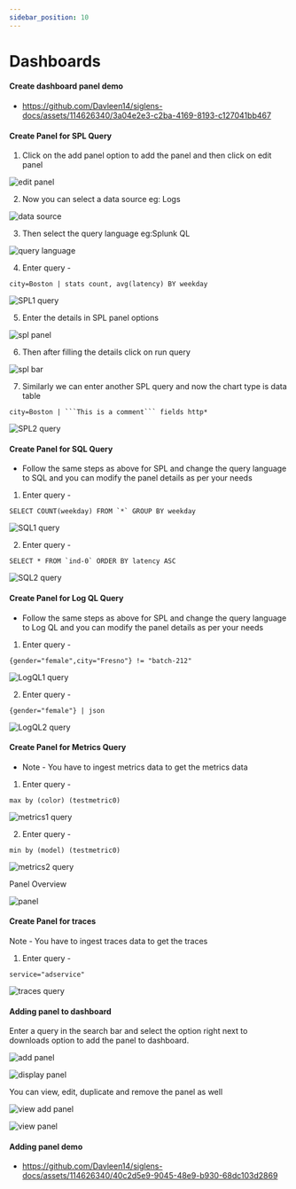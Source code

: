 ```yaml
---
sidebar_position: 10
---
```


# Dashboards

#### Create dashboard panel demo

  
  - https://github.com/Davleen14/siglens-docs/assets/114626340/3a04e2e3-c2ba-4169-8193-c127041bb467


#### Create Panel for SPL Query

  1. Click on the add panel option to add the panel and then click on edit panel 

  ![edit panel](/static/img/edit-panel.png)

  2. Now you can select a data source
  eg: Logs

  ![data source](/static/img/data-source.png)

  3. Then select the query language
    eg:Splunk QL 

  ![query language](/static/img/query-type.png)

  4. Enter query -

```
city=Boston | stats count, avg(latency) BY weekday
```

  ![SPL1 query](/static/img/spl1-query.png)

  5. Enter the details in SPL panel options

  ![spl panel](/static/img/spl1-panel-options.png)

  6. Then after filling the details click on run query

  ![spl bar](/static/img/spl1-bar.png)

  7. Similarly we can enter another SPL query and now the chart type is data table

```
city=Boston | ```This is a comment``` fields http*
```

  ![SPL2 query](/static/img/spl2.png)

#### Create Panel for SQL Query

  - Follow the same steps as above for SPL and change the query language to SQL and  you can modify 
  the panel details as per your needs

  1. Enter query -

```
SELECT COUNT(weekday) FROM `*` GROUP BY weekday
```

  ![SQL1 query](/static/img/sql1.png)

  2. Enter query -

```
SELECT * FROM `ind-0` ORDER BY latency ASC
```

  ![SQL2 query](/static/img/sql2.png)

 #### Create Panel for Log QL Query

  - Follow the same steps as above for SPL and change the query language to Log QL  and you can modify the panel details as per your needs

  1. Enter query -
```
{gender="female",city="Fresno"} != "batch-212"
```

  ![LogQL1 query](/static/img/logql1.png)

  2. Enter query -
```
{gender="female"} | json
```

  ![LogQL2 query](/static/img/logql2.png)

#### Create Panel for Metrics Query

  - Note - You have to ingest metrics data to get the metrics data
  
  1. Enter query -
```
max by (color) (testmetric0)
```

  ![metrics1 query](/static/img/metrics-1.png)

  2. Enter query -
```
min by (model) (testmetric0)
```

  ![metrics2 query](/static/img/metrics-2.png)

  Panel Overview

  ![panel](/static/img/metrics-overview.png)

#### Create Panel for traces

  Note - You have to ingest traces data to get the traces

  1. Enter query -
```
service="adservice"
```

  ![traces query](/static/img/traces.png)

#### Adding panel to dashboard

  Enter a query in the search bar and select the option right next to downloads option to add the panel to dashboard.

  ![add panel](/static/img/add-panel.png)

  ![display panel](/static/img/display-panel.png)

  You can view, edit, duplicate and remove the panel as well

  ![view add panel](/static/img/view-add-panel.png)

  ![view panel](/static/img/view-panel.png)

#### Adding panel demo

  - https://github.com/Davleen14/siglens-docs/assets/114626340/40c2d5e9-9045-48e9-b930-68dc103d2869







